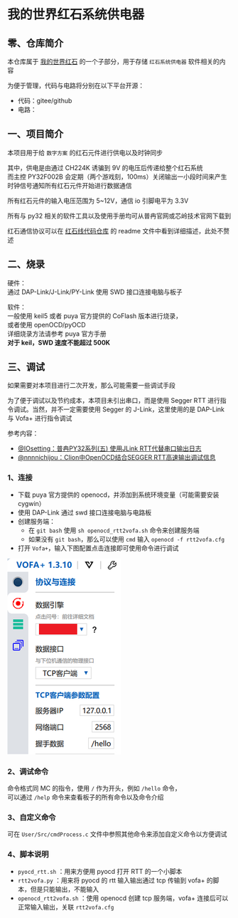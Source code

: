 # 我的世界红石系统供电器

## 零、仓库简介

本仓库属于 [我的世界红石](https://gitee.com/TiX233/minecraft_redstone_repo) 的一个子部分，用于存储 `红石系统供电器` 软件相关的内容  

为便于管理，代码与电路将分别在以下平台开源：  

* 代码：gitee/github
* 电路：

## 一、项目简介

本项目用于给 `数字方案` 的红石元件进行供电以及时钟同步  

其中，供电是由通过 CH224K 诱骗到 9V 的电压后传递给整个红石系统  
而主控 PY32F002B 会定期（两个游戏刻，100ms）关闭输出一小段时间来产生时钟信号通知所有红石元件开始进行数据通信

所有红石元件的输入电压范围为 5~12V，通信 io 引脚电平为 3.3V

所有与 py32 相关的软件工具以及使用手册均可从普冉官网或芯岭技术官网下载到

红石通信协议可以在 [红石线代码仓库](https://gitee.com/TiX233/minecraft_redstone_line_digital) 的 readme 文件中看到详细描述，此处不赘述

## 二、烧录

硬件：  
通过 DAP-Link/J-Link/PY-Link 使用 SWD 接口连接电脑与板子

软件：  
一般使用 keil5 或者 puya 官方提供的 CoFlash 版本进行烧录，  
或者使用 openOCD/pyOCD  
详细烧录方法请参考 puya 官方手册  
**对于 keil，SWD 速度不能超过 500K**

## 三、调试

如果需要对本项目进行二次开发，那么可能需要一些调试手段  

为了便于调试以及节约成本，本项目未引出串口，而是使用 Segger RTT 进行指令调试。当然，并不一定需要使用 Segger 的 J-Link，这里使用的是 DAP-Link 与 Vofa+ 进行指令调试

参考内容：  

* [@IOsetting：普冉PY32系列(五) 使用JLink RTT代替串口输出日志](https://www.cnblogs.com/milton/p/17112492.html)
* [@nnnnichijou：Clion中OpenOCD结合SEGGER RTT高速输出调试信息](https://blog.csdn.net/qq_47288055/article/details/143437171)

### 1、连接

* 下载 puya 官方提供的 openocd，并添加到系统环境变量（可能需要安装 cygwin）
* 使用 DAP-Link 通过 swd 接口连接电脑与电路板
* 创建服务端：
  * 在 `git bash` 使用 `sh openocd_rtt2vofa.sh` 命令来创建服务端
  * 如果没有 `git bash`，那么可以使用 `cmd` 输入 `openocd -f rtt2vofa.cfg`
* 打开 `Vofa+`，输入下图配置点击连接即可使用命令进行调试

![vofa](./Pic/Snipaste_2025-07-22_00-23-08.jpg)

### 2、调试命令

命令格式同 MC 的指令，使用 `/` 作为开头，例如 `/hello` 命令，  
可以通过 `/help` 命令来查看板子的所有命令以及命令介绍

### 3、自定义命令

可在 `User/Src/cmdProcess.c` 文件中参照其他命令来添加自定义命令以方便调试

### 4、脚本说明

* `pyocd_rtt.sh` ：用来方便用 pyocd 打开 RTT 的一个小脚本
* `rtt2vofa.py` ：用来将 pyocd 的 rtt 输入输出通过 tcp 传输到 vofa+ 的脚本，但是只能输出，不能输入
* `openocd_rtt2vofa.sh` ：使用 openocd 创建 tcp 服务端，vofa+ 连接后可以正常输入输出，关联 `rtt2vofa.cfg`
